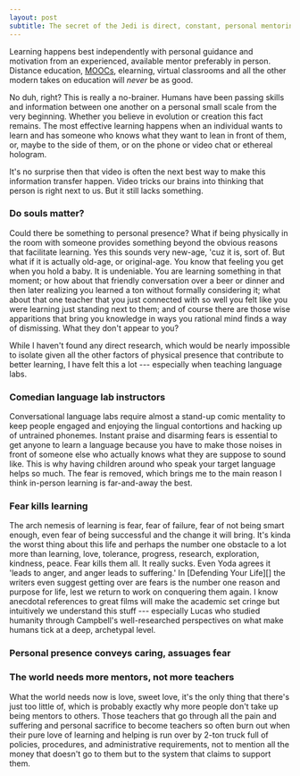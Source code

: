 ```yaml
---
layout: post
subtitle: The secret of the Jedi is direct, constant, personal mentoring
---
```


Learning happens best independently with personal guidance and motivation
from an experienced, available mentor preferably in person. Distance
education, [MOOCs][], elearning, virtual classrooms and all the other
modern takes on education will *never* be as good.

No duh, right? This is really a no-brainer. Humans have been passing skills and
information between one another on a personal small scale from the very
beginning. Whether you believe in evolution or creation this fact remains.
The most effective learning happens when an individual wants to learn and
has someone who knows what they want to lean in front of them, or, maybe
to the side of them, or on the phone or video chat or ethereal hologram.

It's no surprise then that video is often the next best way to make
this information transfer happen. Video tricks our brains into
thinking that person is right next to us. But it still lacks
something.

### Do souls matter?

Could there be something to personal presence? What if being physically in
the room with someone provides something beyond the obvious reasons that
facilitate learning. Yes this sounds very new-age, 'cuz it is, sort of.
But what if it is actually old-age, or original-age. You know that feeling
you get when you hold a baby. It is undeniable. You are learning something
in that moment; or how about that friendly conversation over a beer or
dinner and then later realizing you learned a ton without formally
considering it; what about that one teacher that you just connected with
so well you felt like you were learning just standing next to them; and of
course there are those wise apparitions that bring you knowledge in ways
you rational mind finds a way of dismissing. What they don't appear to
you?

While I haven't found any direct research, which would be nearly
impossible to isolate given all the other factors of physical presence
that contribute to better learning, I have felt this a lot --- especially
when teaching language labs.

### Comedian language lab instructors

Conversational language labs require almost a stand-up comic mentality
to keep people engaged and enjoying the lingual contortions and
hacking up of untrained phonemes. Instant praise and
disarming fears is essential to get anyone to learn a language because
you have to make those noises in front of someone else who actually
knows what they are suppose to sound like. This is why having children
around who speak your target language helps so much. The fear is
removed, which brings me to the main reason I think in-person learning
is far-and-away the best.

### Fear kills learning

The arch nemesis of learning is fear, fear of failure, fear of not being
smart enough, even fear of being successful and the change it will bring.
It's kinda the worst thing about this life and perhaps the number one
obstacle to a lot more than learning, love, tolerance, progress, research,
exploration, kindness, peace. Fear kills them all. It really sucks. Even
Yoda agrees it 'leads to anger, and anger leads to suffering.' In
[Defending Your Life][] the writers even suggest getting over are fears is the
number one reason and purpose for life, lest we return to work on
conquering them again. I know anecdotal references to great films will
make the academic set cringe but intuitively we understand this stuff ---
especially Lucas who studied humanity through Campbell's well-researched
perspectives on what make humans tick at a deep, archetypal level.

### Personal presence conveys caring, assuages fear

### The world needs more mentors, not more teachers

What the world needs now is love, sweet love, it's the only thing that
there's just too little of, which is probably exactly why more people
don't take up being mentors to others. Those teachers that go through
all the pain and suffering and personal sacrifice to become teachers
so often burn out when their pure love of learning and helping is run
over by 2-ton truck full of policies, procedures, and administrative
requirements, not to mention all the money that doesn't go to them but
to the system that claims to support them.




[MOOCs]:
http://www.slate.com/articles/health_and_science/new_scientist/2014/03/mooc_survey_students_of_free_online_courses_are_educated_employed_and_male.html
